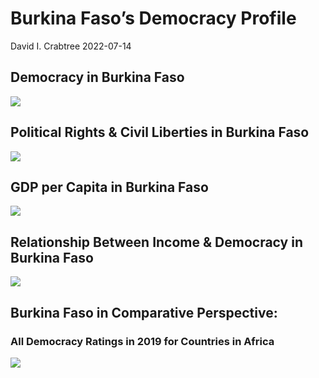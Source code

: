 Burkina Faso’s Democracy Profile
================
David I. Crabtree
2022-07-14

## Democracy in Burkina Faso

![](C:\Users\David\Desktop\PROGRA~1\FILESA~1\CFSS\hw06\reports\BURKIN~1/figure-gfm/Demscore-1.png)<!-- -->

## Political Rights & Civil Liberties in Burkina Faso

![](C:\Users\David\Desktop\PROGRA~1\FILESA~1\CFSS\hw06\reports\BURKIN~1/figure-gfm/Political%20Rights%20&%20Civil%20Libs-1.png)<!-- -->

## GDP per Capita in Burkina Faso

![](C:\Users\David\Desktop\PROGRA~1\FILESA~1\CFSS\hw06\reports\BURKIN~1/figure-gfm/GDP%20per%20Capita-1.png)<!-- -->

## Relationship Between Income & Democracy in Burkina Faso

![](C:\Users\David\Desktop\PROGRA~1\FILESA~1\CFSS\hw06\reports\BURKIN~1/figure-gfm/Income%20&%20Dem-1.png)<!-- -->

## Burkina Faso in Comparative Perspective:

### All Democracy Ratings in 2019 for Countries in Africa

![](C:\Users\David\Desktop\PROGRA~1\FILESA~1\CFSS\hw06\reports\BURKIN~1/figure-gfm/Democracy%20in%20Comparative%20Perspective-1.png)<!-- -->
